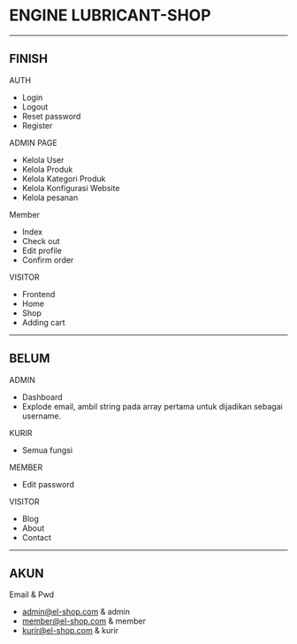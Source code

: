 # ENGINE LUBRICANT-SHOP

-------
FINISH
-------

AUTH
- Login
- Logout
- Reset password
- Register

ADMIN PAGE
- Kelola User
- Kelola Produk
- Kelola Kategori Produk
- Kelola Konfigurasi Website
- Kelola pesanan

Member
- Index
- Check out
- Edit profile
- Confirm order

VISITOR
- Frontend
- Home
- Shop
- Adding cart


------
BELUM
------

ADMIN
- Dashboard
- Explode email, ambil string pada array pertama untuk dijadikan sebagai username.

KURIR
- Semua fungsi

MEMBER
- Edit password

VISITOR
- Blog
- About
- Contact


--------
AKUN
--------
Email & Pwd
- admin@el-shop.com & admin
- member@el-shop.com & member
- kurir@el-shop.com & kurir
